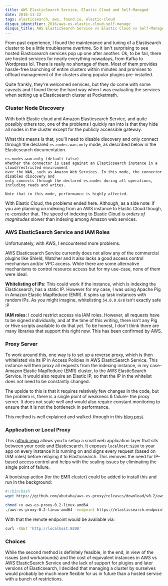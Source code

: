 ```yaml
---
title: AWS ElasticSearch Service, Elastic Cloud and Self-Managed
date: 2016-11-22
tags: elasticsearch, aws, found.io, elastic-cloud
disqus_identifier: 2016/aws-es-elastic-cloud-self-manage
disqus_title: AWS ElasticSearch Service vs Elastic Cloud vs Self-Manage
---
```


From past experience, I found the maintenance and tuning of a Elastisearch cluster to be 
a little troublesome overtime. So it isn't surprising to see hosted Elasticsearch services pop up 
one after another. Ok, to be fair, there are hosted services for nearly everything nowadays, from 
Kafka to Wordpress lol. There is really no shortage of them. Most of them provides hassle-free launching
of entire clusters within minutes and promises to offload management of the clusters along popular 
plugins pre-installed.

Quite frankly, they're welcomed services, but they do come with some caveats and I found these the hard way
when I was evaluating the services when setting up a Elasticsearch cluster at Pocketmath.

### Cluster Node Discovery

With both Elastic cloud and Amazon Elasticsearch Service, and quite possibly others too, one of the problems 
I quickly ran into is that they hide all nodes in the cluster except for the publicly accessible gateway.

What this means is that, you'll need to disable discovery and only connect through the declared 
`es.nodes.wan.only` mode, as described below in the Elasticsearch documentation.

```
es.nodes.wan.only (default false)
Whether the connector is used against an Elasticsearch instance in a cloud/restricted environment 
over the WAN, such as Amazon Web Services. In this mode, the connector disables discovery and 
only connects through the declared es.nodes during all operations, including reads and writes. 

Note that in this mode, performance is highly affected.
```

With Elastic Cloud, the problems ended here. Although, as a side note: if you are planning on 
indexing from an AWS instance to Elastic Cloud though, re-consider that. The speed of indexing 
to Elastic Cloud is *orders of magnitudes* slower than indexing among Amazon web services.

### AWS ElasticSearch Service and IAM Roles

Unfortunately, with AWS, I encountered more problems.

AWS Elasticsearch Service currently does not allow any of the commercial plugins like Shield, Watcher
and it also lacks a good access control mechanism and/or VPC access. While there are some
alternative mechanisms to control resource access but for my use-case, none of them were ideal.

**Whitelisting of IPs:**
 This could work if the instance, which is indexing the Elasticsearch, has a static IP.  However 
for my case, I was using Apache Pig in Amazon Elastic MapReduce (EMR). It spins up task instances 
with random IPs. As you might imagine, whitelisting `54.0.0.0/8` isn't exactly safe :P
  
**IAM roles:**
 I could restrict access via IAM roles. However, all requests have to be signed individually, 
and at the time of this writing, there isn't any Pig or Hive scripts available to do that yet. To
be honest, I don't think there are many libraries that support this right now. This has been 
confirmed by AWS.

### Proxy Server

To work around this, one way is to set up a reverse proxy, which is then whitelisted via its IP
in Access Policies in AWS ElasticSearch Service. This instance will then proxy all requests from the 
indexing instance, in my case- Amazon Elastic MapReduce (EMR) cluster, to the AWS ElasticSearch Service.
It would also require an Elastic IP, so that the IP in the whitelist does not need to be constantly changed.

The upside to this is that it requires relatively few changes in the code, but the problem is, 
there is a single point of weakness & failure- the proxy server. It does not scale well and would 
also require constant monitoring to ensure that it is not the bottleneck in performance.

This method is well explained and walked-through in this [blog post](https://eladnava.com/secure-aws-elasticsearch-service-behind-vpc/#theworkaround).

### Application or Local Proxy 

This [github repo](https://github.com/abutaha/aws-es-proxy) allows you to setup a small web application
layer that sits between your code and Elasticsearch. It exposes `localhost:9200` to your app
on every instance it is running on and signs every request (based on IAM roles) before relaying 
it to Elasticsearch. This removes the need for IP-based access control and helps with the 
scaling issues by eliminating the single point of failure.

A bootstrap action (for the EMR cluster) could be added to install this and run in the background:

```bash
#!/bin/bash
wget https://github.com/abutaha/aws-es-proxy/releases/download/v0.2/aws-es-proxy-0.2-linux-amd64

chmod +x aws-es-proxy-0.2-linux-amd64
./aws-es-proxy-0.2-linux-amd64 -endpoint https://elasticsearch.endpoint.hostname /dev/null &
```

With that the remote endpoint would be available via:

```bash
curl -XGET 'http://localhost:9200'
```

### Choices

While the second method is definitely feasible, in the end, in view of the issues (and workarounds) 
and the cost of equivalent instances in AWS vs AWS ElasticSearch Service and the lack of support for
plugins and later versions of Elasticsearch, I decided that managing a cluster by ourselves would 
probably be much more flexible for us in future than a hosted service with a bunch of restrictions.

